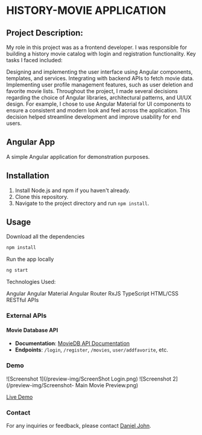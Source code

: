 # HISTORY-MOVIE APPLICATION

## Project Description:

My role in this project was as a frontend developer. I was responsible for building a history movie catalog with login and registration functionality. Key tasks I faced included:

Designing and implementing the user interface using Angular components, templates, and services.
Integrating with backend APIs to fetch movie data.
Implementing user profile management features, such as user deletion and favorite movie lists.
Throughout the project, I made several decisions regarding the choice of Angular libraries, architectural patterns, and UI/UX design. For example, I chose to use Angular Material for UI components to ensure a consistent and modern look and feel across the application. This decision helped streamline development and improve usability for end users.

## Angular App

A simple Angular application for demonstration purposes.

## Installation

1. Install Node.js and npm if you haven't already.
2. Clone this repository.
3. Navigate to the project directory and run `npm install`.

## Usage

Download all the dependencies

```bash
npm install
```

Run the app locally

```bash
ng start
```

Technologies Used:

Angular
Angular Material
Angular Router
RxJS
TypeScript
HTML/CSS
RESTful APIs

### External APIs

#### Movie Database API

- **Documentation**: [MovieDB API Documentation](https://65e55d59772bb72285e96109--glittery-truffle-357fb1.netlify.app/fetch-api-data.service.js)
- **Endpoints**: `/login`, `/register`, `/movies`, `user/addfavorite`, etc.

### Demo

![Screenshot 1](/preview-img/ScreenShot Login.png)
![Screenshot 2](/preview-img/Screenshot- Main Movie Preview.png)

[Live Demo](https://my-flix-client-37ln36u1h-danielpinoys-projects.vercel.app/myFlixClient/welcome)

### Contact

For any inquiries or feedback, please contact [Daniel John](mailto:almirante.danieljohn@gmail.com).
